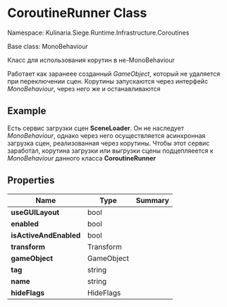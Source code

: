 # CoroutineRunner Class

Namespace: Kulinaria.Siege.Runtime.Infrastructure.Coroutines

Base class: MonoBehaviour

Класс для использования корутин в не-MonoBehaviour

Работает как заранеее созданный <i>GameObject</i>, который не удаляется при переключении сцен. Корутины запускаются через интерфейс <i>MonoBehaviour</i>, через него же и останавливаются

## Example

Есть сервис загрузки сцен <b>SceneLoader</b>. Он не наследует <i>MonoBehaviour</i>, однако через него осуществляется асинхронная загрузка сцен, реализованная через корутины. Чтобы этот сервис заработал, корутина загрузки или выгрузки сцены подцепляеется к <i>MonoBehaviour</i> данного класса <b>CoroutineRunner</b>

## Properties

| Name | Type | Summary |
|---|---|---|
| **useGUILayout** | bool |  |
| **enabled** | bool |  |
| **isActiveAndEnabled** | bool |  |
| **transform** | Transform |  |
| **gameObject** | GameObject |  |
| **tag** | string |  |
| **name** | string |  |
| **hideFlags** | HideFlags |  |